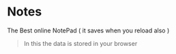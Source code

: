 # Notes
The Best online NotePad ( it saves when you reload also )
> In this the data is stored in your browser
